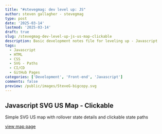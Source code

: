 ```yaml
---
title: "#stevegmag: dev level up: JS"
author: steven gallagher - stevegmag
type: post
date: '2025-03-14'
lastmod: '2025-03-14'
draft: true
slug: /stevegmag-dev-level-up-js-us-map-clickable
description: Basic development notes file for leveling up - Javascript
tags:
  - Javascript
  - HTML
  - CSS
  - SVG - Paths
  - CI/CD
  - GitHub Pages
categories: ['Development', 'Front-end', 'Javascript']
comments: false
preview: /public/images/SteveG-bigcopy.svg
---
```

## Javascript SVG US Map - Clickable
Simple SVG US map with rollover state details and clickable state paths

[view map page](https://stevegmag.github.io/js-us-map-clickable/)
